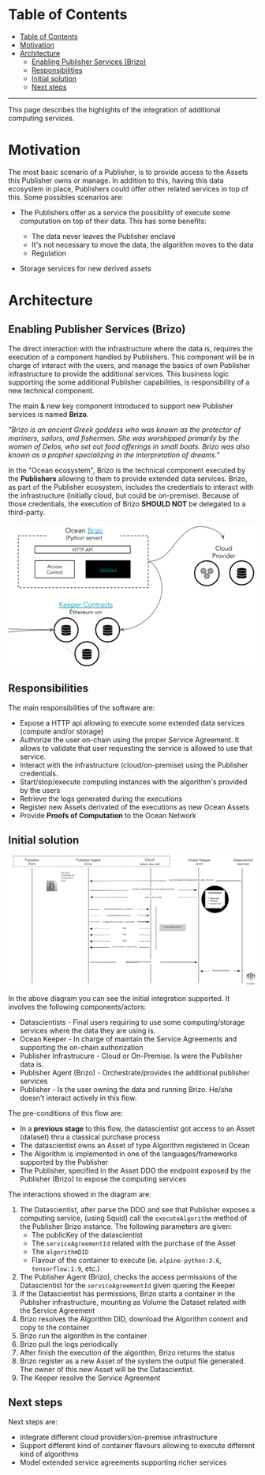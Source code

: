 
Table of Contents
=================

   * [Table of Contents](#table-of-contents)
   * [Motivation](#motivation)
   * [Architecture](#architecture)
      * [Enabling Publisher Services (Brizo)](#enabling-publisher-services-brizo)
      * [Responsibilities](#responsibilities)
      * [Initial solution](#initial-solution)
      * [Next steps](#next-steps)


---

This page describes the highlights of the integration of additional computing services.

# Motivation

The most basic scenario of a Publisher, is to provide access to the Assets this Publisher owns or manage. In addition to this, having this data ecosystem in place,
Publishers could offer other related services in top of this. Some possibles scenarios are:

* The Publishers offer as a service the possibility of execute some computation on top of their data. This has some benefits:
  - The data never leaves the Publisher enclave
  - It's not necessary to move the data, the algorithm moves to the data
  - Regulation

* Storage services for new derived assets

# Architecture

## Enabling Publisher Services (Brizo)

The direct interaction with the infrastructure where the data is, requires the execution of a component handled by Publishers.
This component will be in charge of interact with the users, and manage the basics of own Publisher infrastructure to provide the additional services.
This business logic supporting the some additional Publisher capabilities, is responsibility of a new technical component.

The main & new key component introduced to support new Publisher services is named **Brizo**.

_"Brizo is an ancient Greek goddess who was known as the protector of mariners, sailors, and fishermen. She was worshipped primarily by the women of Delos, who set out food offerings in small boats. Brizo was also known as a prophet specializing in the interpretation of dreams."_

In the "Ocean ecosystem", Brizo is the technical component executed by the **Publishers** allowing to them to provide extended data services.
Brizo, as part of the Publisher ecosystem, includes the credentials to interact with the infrastructure (initially cloud, but could be on-premise).
Because of those credentials, the execution of Brizo **SHOULD NOT** be delegated to a third-party.

![Brizo High-Level Architecture](img/brizo-hl-arch.png)


## Responsibilities

The main responsibilities of the software are:

* Expose a HTTP api allowing to execute some extended data services (compute and/or storage)
* Authorize the user on-chain using the proper Service Agreement. It allows to validate that user requesting the service is allowed to use that service.
* Interact with the infrastructure (cloud/on-premise) using the Publisher credentials.
* Start/stop/execute computing instances with the algorithm's provided by the users
* Retrieve the logs generated during the executions
* Register new Assets derivated of the executions as new Ocean Assets
* Provide **Proofs of Computation** to the Ocean Network

## Initial solution

![Sequence Diagram for computing services](img/computing-service-flow.png)

In the above diagram you can see the initial integration supported. It involves the following components/actors:

* Datascientists - Final users requiring to use some computing/storage services where the data they are using is.
* Ocean Keeper - In charge of maintain the Service Agreements and supporting the on-chain authorization
* Publisher Infrastrucure - Cloud or On-Premise. Is were the Publisher data is.
* Publisher Agent (Brizo) - Orchestrate/provides the additional publisher services
* Publisher - Is the user owning the data and running Brizo. He/she doesn't interact actively in this flow.

The pre-conditions of this flow are:

* In a **previous stage** to this flow, the datascientist got access to an Asset (dataset) thru a classical purchase process
* The datascientist owns an Asset of type Algorithm registered in Ocean
* The Algorithm is implemented in one of the languages/frameworks supported by the Publisher
* The Publisher, specified in the Asset DDO the endpoint exposed by the Publisher (Brizo) to expose the computing services


The interactions showed in the diagram are:

1. The Datascientist, after parse the DDO and see that Publisher exposes a computing service, (using Squid) call the `executeAlgorithm` method of the Publisher Brizo instance. The following parameters are given:
   - The publicKey of the datascientist
   - The `serviceAgreementId` related with the purchase of the Asset
   - The `algorithmDID`
   - Flavour of the container to execute (ie. `alpine-python:3.6`, `tensorflow:1.9`, etc.)
1. The Publisher Agent (Brizo), checks the access permissions of the Datascientist for the `serviceAgreementId` given quering the Keeper
1. If the Datascientist has permissions, Brizo starts a container in the Publisher infrastructure, mounting as Volume the Dataset related with the Service Agreement
1. Brizo resolves the Algorithm DID, download the Algorithm content and copy to the container
1. Brizo run the algorithm in the container
1. Brizo pull the logs periodically
1. After finish the execution of the algorithm, Brizo returns the status
1. Brizo register as a new Asset of the system the output file generated. The owner of this new Asset will be the Datascientist.
1. The Keeper resolve the Service Agreement


## Next steps

Next steps are:

* Integrate different cloud providers/on-premise infrastructure
* Support different kind of container flavours allowing to execute different kind of algorithms
* Model extended service agreements supporting richer services

